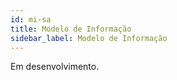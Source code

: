 ```yaml
---
id: mi-sa
title: Modelo de Informação
sidebar_label: Modelo de Informação
---
```


Em desenvolvimento.
